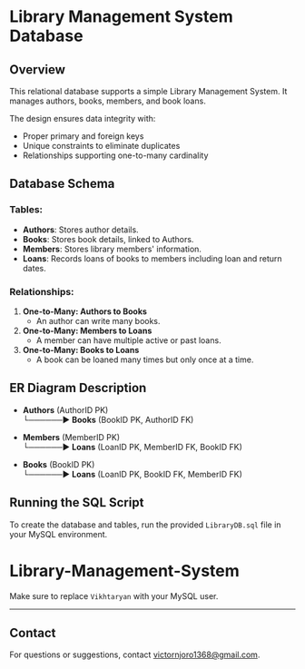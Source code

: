 # Library Management System Database

## Overview

This relational database supports a simple Library Management System. It manages authors, books, members, and book loans.

The design ensures data integrity with:

- Proper primary and foreign keys
- Unique constraints to eliminate duplicates
- Relationships supporting one-to-many cardinality

## Database Schema

### Tables:

- **Authors**: Stores author details.
- **Books**: Stores book details, linked to Authors.
- **Members**: Stores library members' information.
- **Loans**: Records loans of books to members including loan and return dates.

### Relationships:

1. **One-to-Many: Authors to Books**
   - An author can write many books.
2. **One-to-Many: Members to Loans**
   - A member can have multiple active or past loans.
3. **One-to-Many: Books to Loans**
   - A book can be loaned many times but only once at a time.

## ER Diagram Description

- **Authors** (AuthorID PK)  
  └───<writes>───► **Books** (BookID PK, AuthorID FK)

- **Members** (MemberID PK)  
  └───<borrows>───► **Loans** (LoanID PK, MemberID FK, BookID FK)

- **Books** (BookID PK)  
  └───<loaned in>───► **Loans** (LoanID PK, BookID FK, MemberID FK)

## Running the SQL Script

To create the database and tables, run the provided `LibraryDB.sql` file in your MySQL environment.

# Library-Management-System

Make sure to replace `Vikhtaryan` with your MySQL user.

---

## Contact

For questions or suggestions, contact victornjoro1368@gmail.com.


